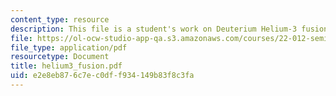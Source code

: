 ```yaml
---
content_type: resource
description: This file is a student's work on Deuterium Helium-3 fusion.
file: https://ol-ocw-studio-app-qa.s3.amazonaws.com/courses/22-012-seminar-fusion-and-plasma-physics-spring-2006/e2e8eb876c7ec0dff934149b83f8c3fa_helium3_fusion.pdf
file_type: application/pdf
resourcetype: Document
title: helium3_fusion.pdf
uid: e2e8eb87-6c7e-c0df-f934-149b83f8c3fa
---
```

